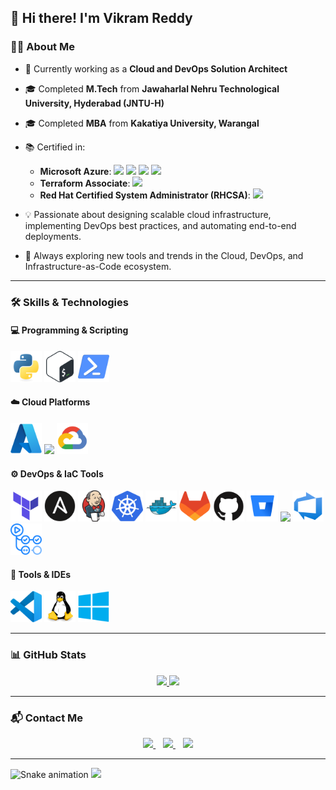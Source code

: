 ## 👋 Hi there! I'm Vikram Reddy

### 👨‍💻 About Me

- 🎯 Currently working as a **Cloud and DevOps Solution Architect**
- 🎓 Completed **M.Tech** from **Jawaharlal Nehru Technological University, Hyderabad (JNTU-H)**
- 🎓 Completed **MBA** from **Kakatiya University, Warangal**
- 📚 Certified in:
  - **Microsoft Azure**:
    <img src="https://img.shields.io/badge/AZ-900-F3F3F3?style=flat&logo=microsoftazure&logoColor=blue" />
    <img src="https://img.shields.io/badge/AZ-104-F3F3F3?style=flat&logo=microsoftazure&logoColor=blue" />
    <img src="https://img.shields.io/badge/AZ-305-F3F3F3?style=flat&logo=microsoftazure&logoColor=blue" />
    <img src="https://img.shields.io/badge/AZ-400-F3F3F3?style=flat&logo=microsoftazure&logoColor=blue" />
  - **Terraform Associate**:
    <img src="https://img.shields.io/badge/Terraform-Associate-F3F3F3?style=flat&logo=terraform&logoColor=orange" />
  - **Red Hat Certified System Administrator (RHCSA)**:
    <img src="https://img.shields.io/badge/Red_Hat-RHCSA-F3F3F3?style=flat&logo=redhat&logoColor=red" />

- 💡 Passionate about designing scalable cloud infrastructure, implementing DevOps best practices, and automating end-to-end deployments.
- 🚀 Always exploring new tools and trends in the Cloud, DevOps, and Infrastructure-as-Code ecosystem.

---

### 🛠️ Skills & Technologies

#### 💻 Programming & Scripting
<p>
  <img src="https://raw.githubusercontent.com/devicons/devicon/master/icons/python/python-original.svg" width="50" />
  <img src="https://raw.githubusercontent.com/devicons/devicon/master/icons/bash/bash-original.svg" width="50" />
  <img src="https://raw.githubusercontent.com/devicons/devicon/master/icons/powershell/powershell-original.svg" width="50" />
</p>

#### ☁️ Cloud Platforms
<p>
  <img src="https://raw.githubusercontent.com/devicons/devicon/master/icons/azure/azure-original.svg" width="50" />
  <img src="https://cdn.jsdelivr.net/gh/devicons/devicon/icons/amazonwebservices/amazonwebservices-original-wordmark.svg" width="60" />
  <img src="https://raw.githubusercontent.com/devicons/devicon/master/icons/googlecloud/googlecloud-original.svg" width="50" />
</p>

#### ⚙️ DevOps & IaC Tools
<p>
  <img src="https://raw.githubusercontent.com/devicons/devicon/master/icons/terraform/terraform-original.svg" width="50" />
  <img src="https://raw.githubusercontent.com/devicons/devicon/master/icons/ansible/ansible-original.svg" width="50" />
  <img src="https://raw.githubusercontent.com/devicons/devicon/master/icons/jenkins/jenkins-original.svg" width="50" />
  <img src="https://raw.githubusercontent.com/devicons/devicon/master/icons/kubernetes/kubernetes-plain.svg" width="50" />
  <img src="https://raw.githubusercontent.com/devicons/devicon/master/icons/docker/docker-original.svg" width="50" />
  <img src="https://raw.githubusercontent.com/devicons/devicon/master/icons/gitlab/gitlab-original.svg" width="50" />
  <img src="https://raw.githubusercontent.com/devicons/devicon/master/icons/github/github-original.svg" width="50" />
  <img src="https://raw.githubusercontent.com/devicons/devicon/master/icons/bitbucket/bitbucket-original.svg" width="50" />
  <img src="https://raw.githubusercontent.com/devicons/devicon/master/icons/cloudformation/cloudformation-original.svg" width="50" />
  <img src="https://raw.githubusercontent.com/devicons/devicon/master/icons/azuredevops/azuredevops-original.svg" width="50" />
  <img src="https://raw.githubusercontent.com/devicons/devicon/master/icons/githubactions/githubactions-original.svg" width="50" />
</p>

#### 🧰 Tools & IDEs
<p>
  <img src="https://raw.githubusercontent.com/devicons/devicon/master/icons/vscode/vscode-original.svg" width="50" />
  <img src="https://raw.githubusercontent.com/devicons/devicon/master/icons/linux/linux-original.svg" width="50" />
  <img src="https://raw.githubusercontent.com/devicons/devicon/master/icons/windows8/windows8-original.svg" width="50" />
</p>

---

### 📊 GitHub Stats

<div align="center">
  <a href="https://github.com/meruguvikram">
    <img height="190em" src="https://github-readme-stats.vercel.app/api?username=meruguvikram&show_icons=true&theme=react&include_all_commits=true&count_private=true"/>
    <img height="190em" src="https://github-readme-stats.vercel.app/api/top-langs/?username=meruguvikram&layout=compact&langs_count=8&theme=react"/>
  </a>
</div>

---

### 📬 Contact Me

<p align="center">
  <a href="https://github.com/meruguvikram">
    <img src="https://img.shields.io/badge/github-%23100000.svg?&style=for-the-badge&logo=github&logoColor=white">
  </a>
  &nbsp;&nbsp;
  <a href="mailto:your-email@example.com">
    <img src="https://img.shields.io/badge/gmail-D14836?&style=for-the-badge&logo=gmail&logoColor=white">
  </a>
  &nbsp;&nbsp;
  <a href="https://www.linkedin.com/in/your-linkedin">
    <img src="https://img.shields.io/badge/linkedin-%230077B5.svg?&style=for-the-badge&logo=linkedin&logoColor=white">
  </a>
</p>

---

![Snake animation](https://github.com/meruguvikram/meruguvikram/blob/output/github-contribution-grid-snake.svg)
![](https://komarev.com/ghpvc/?username=meruguvikram)
